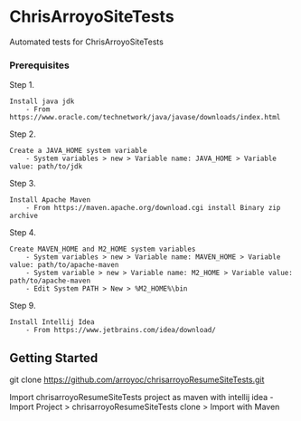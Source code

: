 # ChrisArroyoSiteTests

Automated tests for ChrisArroyoSiteTests

### Prerequisites

Step 1.
```
Install java jdk
	- From https://www.oracle.com/technetwork/java/javase/downloads/index.html

```
Step 2.
```
Create a JAVA_HOME system variable
	- System variables > new > Variable name: JAVA_HOME > Variable value: path/to/jdk

```
Step 3.
```
Install Apache Maven
	- From https://maven.apache.org/download.cgi install Binary zip archive

```
Step 4.
```
Create MAVEN_HOME and M2_HOME system variables
	- System variables > new > Variable name: MAVEN_HOME > Variable value: path/to/apache-maven
	- System variable > new > Variable name: M2_HOME > Variable value: path/to/apache-maven
	- Edit System PATH > New > %M2_HOME%\bin

```
Step 9.
```
Install Intellij Idea
	- From https://www.jetbrains.com/idea/download/

```

## Getting Started

git clone https://github.com/arroyoc/chrisarroyoResumeSiteTests.git

Import chrisarroyoResumeSiteTests project as maven with intellij idea
	- Import Project > chrisarroyoResumeSiteTests clone > Import with Maven

